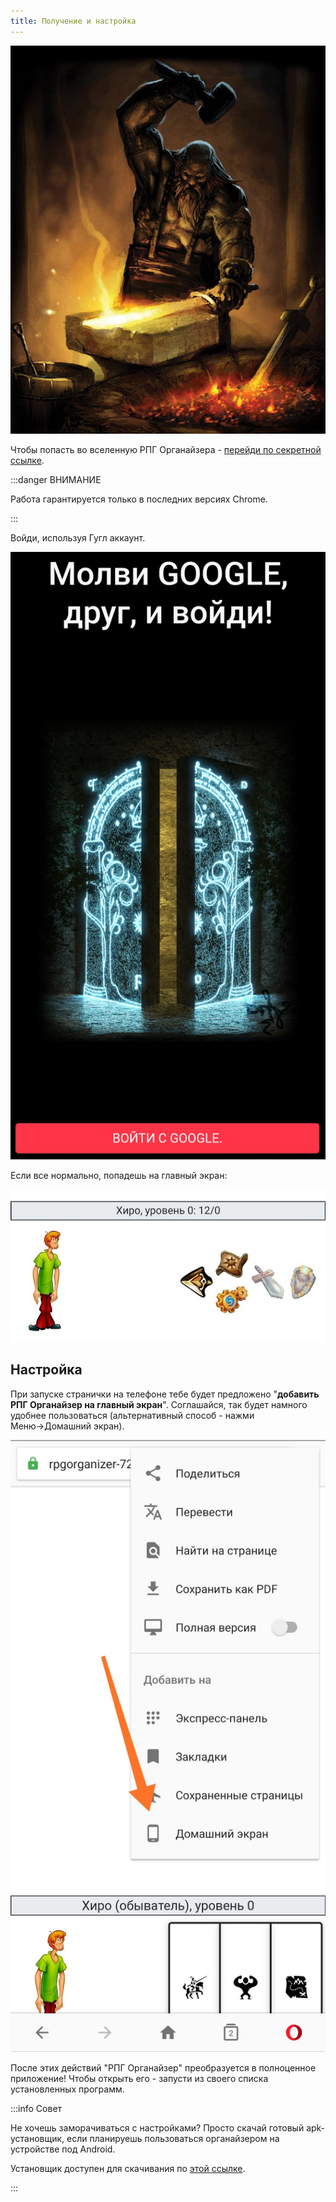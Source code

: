 ```yaml
---
title: Получение и настройка
---
```


![Картинки по запросу "гном кузнец"](../../static/img/gnome_draft.jpg)

Чтобы попасть во вселенную РПГ Органайзера - [перейди по секретной ссылке](https://rpgorganizer-72d0b.firebaseapp.com/). 

:::danger ВНИМАНИЕ

Работа гарантируется только в последних версиях Chrome.

:::

Войди, используя Гугл аккаунт.

![](../../static/img/логин.jpg)

Если все нормально, попадешь на главный экран:

![](../../static/img/ГлавноеОкно.jpg)

## Настройка

При запуске странички на телефоне тебе будет предложено "**добавить РПГ Органайзер на главный экран**". Соглашайся, так будет намного удобнее пользоваться (альтернативный способ - нажми Меню→Домашний экран).

![](../../static/img/добавитьПриложениеАндроид.jpg)

После этих действий "РПГ Органайзер" преобразуется в полноценное приложение! Чтобы открыть его - запусти из своего списка установленных программ.

:::info Совет

Не хочешь заморачиваться с настройками? Просто скачай готовый apk-установщик, если планируешь пользоваться органайзером на устройстве под Android.

Установщик доступен для скачивания по [этой ссылке](https://drive.google.com/file/d/1BUyBA1qvrd_jLdfq0jZMGbRtEn7iYFnU/view?usp=sharing).

:::